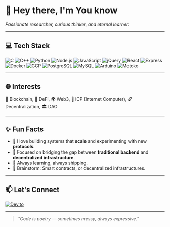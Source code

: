 # 👋 Hey there, I'm **You know**  
_Passionate researcher, curious thinker, and eternal learner._

---

## 💻 Tech Stack

![C](https://img.shields.io/badge/C-00599C?style=flat&logo=c&logoColor=white)
![C++](https://img.shields.io/badge/C++-00599C?style=flat&logo=c%2B%2B&logoColor=white)
![Python](https://img.shields.io/badge/Python-3776AB?style=flat&logo=python&logoColor=white)
![Node.js](https://img.shields.io/badge/Node.js-339933?style=flat&logo=node.js&logoColor=white)
![JavaScript](https://img.shields.io/badge/JavaScript-F7DF1E?style=flat&logo=javascript&logoColor=black)
![jQuery](https://img.shields.io/badge/jQuery-0769AD?style=flat&logo=jquery&logoColor=white)
![React](https://img.shields.io/badge/React-20232A?style=flat&logo=react&logoColor=61DAFB)
![Express](https://img.shields.io/badge/Express.js-000000?style=flat&logo=express&logoColor=white)
![Docker](https://img.shields.io/badge/Docker-2496ED?style=flat&logo=docker&logoColor=white)
![GCP](https://img.shields.io/badge/Google%20Cloud-4285F4?style=flat&logo=google-cloud&logoColor=white)
![PostgreSQL](https://img.shields.io/badge/PostgreSQL-336791?style=flat&logo=postgresql&logoColor=white)
![MySQL](https://img.shields.io/badge/MySQL-4479A1?style=flat&logo=mysql&logoColor=white)
![Arduino](https://img.shields.io/badge/Arduino-00979D?style=flat&logo=arduino&logoColor=white)
![Motoko](https://img.shields.io/badge/Motoko-293133?style=flat&logo=internet-computer&logoColor=white)

---

## 🌐 Interests

🚀 Blockchain, 🏦 DeFi, 🌍 Web3, 🧠 ICP (Internet Computer), 🔓 Decentralization, 🏛️ DAO

---

## ✨ Fun Facts

- 🔭 I love building systems that **scale** and experimenting with new **protocols**.
- 🎯 Focused on bridging the gap between **traditional backend** and **decentralized infrastructure**.
- 🌱 Always learning, always shipping.
- 💬 Brainstorm: Smart contracts, or decentralized infrastructures.

---

## 📫 Let's Connect

[![Dev.to](https://img.shields.io/badge/Dev.to-000000?style=flat&logo=dev.to&logoColor=white)](https://dev.to/)

---

> _"Code is poetry — sometimes messy, always expressive."_  

